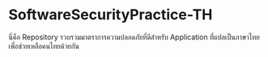 # SoftwareSecurityPractice-TH
นี่คือ Repository รวบรวมมาตราการความปลอดภัยที่ดีสำหรับ Application ที่แปลเป็นภาษาไทยเพื่อช่วยเหลือคนไทยด้วยกัน

